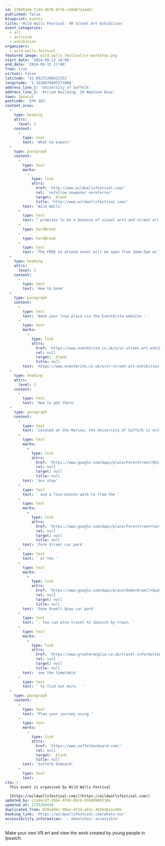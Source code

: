 ```yaml
---
id: 130952e6-f144-4b70-8ff6-e38db72a4d2c
published: false
blueprint: events
title: 'Wild Walls Festival: VR Street Art Exhibition'
event_categories:
  - art
  - activism
  - exhibition
organisers:
  - wild-walls-festival
featured_image: wild_walls_festival/vr-workshop.png
start_date: '2024-09-12 10:00'
end_date: '2024-09-15 17:00'
free: true
virtual: false
latitude: '52.05231396621552'
longitude: '1.1628878405371088'
address_line_1: 'University of Suffolk'
address_line_2: 'Atrium Building, 19 Neptune Quay'
town: Ipswich
postcode: 'IP4 1QJ'
content_area:
  -
    type: heading
    attrs:
      level: 3
    content:
      -
        type: text
        text: 'What to expect'
  -
    type: paragraph
    content:
      -
        type: text
        marks:
          -
            type: link
            attrs:
              href: 'http://www.wildwallsfestival.com/'
              rel: 'nofollow noopener noreferrer'
              target: _blank
              title: 'http://www.wildwallsfestival.com/'
        text: 'Wild Walls'
      -
        type: text
        text: " promises to be a bonanza of visual arts and street art and as part of the event we are hosting a VR Graffiti Art Exhibition at the University of Suffolk's stunning waterfront building."
      -
        type: hardBreak
      -
        type: hardBreak
      -
        type: text
        text: 'The FREE to attend event will be open from 10am-5pm on Thursday the 12th until Sunday the 15th of Sept.'
  -
    type: heading
    attrs:
      level: 3
    content:
      -
        type: text
        text: 'How to book'
  -
    type: paragraph
    content:
      -
        type: text
        text: 'Book your free place via the Eventbrite website - '
      -
        type: text
        marks:
          -
            type: link
            attrs:
              href: 'https://www.eventbrite.co.uk/e/vr-street-art-exhibition-tickets-1004769762407?aff=ebdsoporgprofile'
              rel: null
              target: _blank
              title: null
        text: 'https://www.eventbrite.co.uk/e/vr-street-art-exhibition-tickets-1004769762407?aff=ebdsoporgprofile'
  -
    type: heading
    attrs:
      level: 3
    content:
      -
        type: text
        text: 'How to get there'
  -
    type: paragraph
    content:
      -
        type: text
        text: 'Located at the Marina, the University of Suffolk is only a two-minute walk from a '
      -
        type: text
        marks:
          -
            type: link
            attrs:
              href: 'https://www.google.com/maps/place/Fore+Street/@52.0525463,1.1631282,17.26z/data=!4m22!1m16!4m15!1m6!1m2!1s0x47d99f811ee436fd:0x38bf70984c41dc38!2sUniversity+of+Suffolk,+Neptune+Quay,+Ipswich!2m2!1d1.1628862!2d52.0522943!1m6!1m2!1s0x47d9a02a0df00509:0x450b0c20c585159a!2sFore+Street+Car+Park!2m2!1d1.1609043!2d52.0539588!3e2!3m4!1s0x47d99f80b12768d3:0x669889d8fae8303d!8m2!3d52.053398!4d1.162684'
              rel: null
              target: null
              title: null
        text: 'bus stop'
      -
        type: text
        text: ' and a five-minute walk to from the '
      -
        type: text
        marks:
          -
            type: link
            attrs:
              href: 'https://www.google.com/maps/place/Fore+Street+Car+Park/@52.0538104,1.1612722,18.46z/data=!4m12!1m6!3m5!1s0x47d99f871a4b3a97:0x39cb00398149fbd3!2sDuke+Orwell+Quay+car+park!8m2!3d52.0509309!4d1.1641632!3m4!1s0x47d9a02a0df00509:0x450b0c20c585159a!8m2!3d52.0539588!4d1.1609043'
              rel: null
              target: null
              title: null
        text: 'Fore Street car park'
      -
        type: text
        text: ' or the '
      -
        type: text
        marks:
          -
            type: link
            attrs:
              href: 'https://www.google.com/maps/place/Duke+Orwell+Quay+car+park/@52.0509309,1.162127,17z/data=!3m1!4b1!4m5!3m4!1s0x47d99f871a4b3a97:0x39cb00398149fbd3!8m2!3d52.0509309!4d1.1641632'
              rel: null
              target: null
              title: null
        text: 'Duke Orwell Quay car park'
      -
        type: text
        text: '. You can also travel to Ipswich by train, '
      -
        type: text
        marks:
          -
            type: link
            attrs:
              href: 'https://www.greateranglia.co.uk/travel-information/station-information/ips'
              rel: null
              target: null
              title: null
        text: 'see the timetable'
      -
        type: text
        text: ' to find out more.  '
  -
    type: paragraph
    content:
      -
        type: text
        text: 'Plan your journey using '
      -
        type: text
        marks:
          -
            type: link
            attrs:
              href: 'https://www.suffolkonboard.com/'
              rel: null
              target: _blank
              title: null
        text: 'Suffolk Onboard'
      -
        type: text
        text: .
cta: |-
  This event is organised by Wild Walls Festival

  [https://wildwallsfestival.com/](https://wildwallsfestival.com/)
updated_by: c2a9acd7-26be-4f49-89cb-918d0960210a
updated_at: 1725284938
duplicated_from: 039add6c-80ae-4f2d-ab2c-4026481ecd4b
booking_link: 'https://wildwallsfestival.com/whats-on/'
accessibility_information: '- wheelchair accessible'
---
```

Make your own VR art and view the work created by young people in Ipswich.